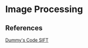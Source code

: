 # Image Processing



## References

[Dummy's Code SIFT](http://dummyscodes.blogspot.com/2015/12/using-siftsurf-for-object-recognition.html)

